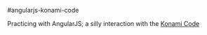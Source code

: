 #angularjs-konami-code

Practicing with AngularJS; a silly interaction with the [Konami Code](https://en.wikipedia.org/wiki/Konami_Code) 
